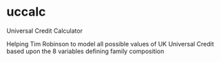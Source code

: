 # uccalc
Universal Credit Calculator

Helping Tim Robinson to model all possible values of UK Universal Credit based upon the 8 variables defining family composition